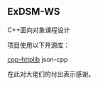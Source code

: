 ## ExDSM-WS
C++面向对象课程设计

项目使用以下开源库：

<a href="https://github.com/yhirose/cpp-httplib">cpp-httplib</a>
<a herf="https://github.com/open-source-parsers/jsoncpp">json-cpp</a>

在此对大佬们的付出表示感谢。
